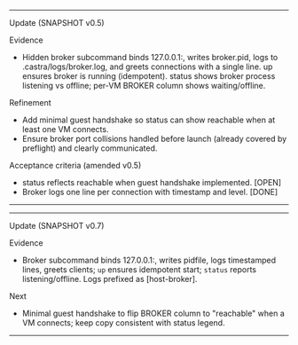 
---
Update (SNAPSHOT v0.5)

Evidence
- Hidden broker subcommand binds 127.0.0.1:<port>, writes broker.pid, logs to .castra/logs/broker.log, and greets connections with a single line. up ensures broker is running (idempotent). status shows broker process listening vs offline; per-VM BROKER column shows waiting/offline.

Refinement
- Add minimal guest handshake so status can show reachable when at least one VM connects.
- Ensure broker port collisions handled before launch (already covered by preflight) and clearly communicated.

Acceptance criteria (amended v0.5)
- status reflects reachable when guest handshake implemented. [OPEN]
- Broker logs one line per connection with timestamp and level. [DONE]


---

---
Update (SNAPSHOT v0.7)

Evidence
- Broker subcommand binds 127.0.0.1:<port>, writes pidfile, logs timestamped lines, greets clients; `up` ensures idempotent start; `status` reports listening/offline. Logs prefixed as [host-broker].

Next
- Minimal guest handshake to flip BROKER column to "reachable" when a VM connects; keep copy consistent with status legend.


---


